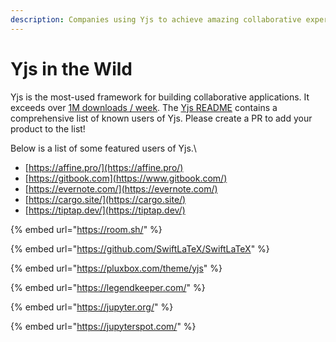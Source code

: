 ```yaml
---
description: Companies using Yjs to achieve amazing collaborative experiences
---
```


# Yjs in the Wild

Yjs is the most-used framework for building collaborative applications. It exceeds over [1M downloads / week](https://www.npmjs.com/package/yjs). The [Yjs README](https://github.com/yjs/yjs) contains a comprehensive list of known users of Yjs. Please create a PR to add your product to the list! &#x20;

Below is a list of some featured users of Yjs.\


* [https://affine.pro/](https://affine.pro/)
* [https://gitbook.com](https://www.gitbook.com/)
* [https://evernote.com/](https://evernote.com/)
* [https://cargo.site/](https://cargo.site/)
* [https://tiptap.dev/](https://tiptap.dev/)

{% embed url="https://room.sh/" %}

{% embed url="https://github.com/SwiftLaTeX/SwiftLaTeX" %}

{% embed url="https://pluxbox.com/theme/yjs" %}

{% embed url="https://legendkeeper.com/" %}

{% embed url="https://jupyter.org/" %}

{% embed url="https://jupyterspot.com/" %}
